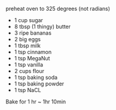 preheat oven to 325 degrees (not radians)

+ 1 cup sugar
+ 8 tbsp (1 thingy) butter
+ 3 ripe bananas
+ 2 big eggs
+ 1 tbsp milk
+ 1 tsp cinnamon
+ 1 tsp MegaNut
+ 1 tsp vanilla
+ 2 cups flour
+ 1 tsp baking soda
+ 1 tsp baking powder
+ 1 tsp NaCL

Bake for 1 hr ~ 1hr 10min